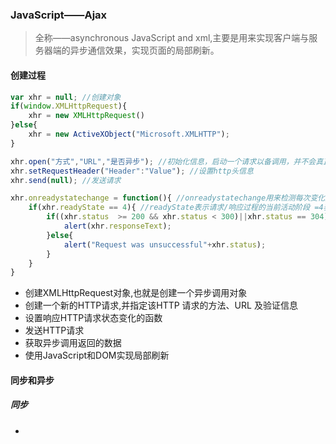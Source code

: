 ### JavaScript——Ajax

> 全称——asynchronous JavaScript and xml,主要是用来实现客户端与服务器端的异步通信效果，实现页面的局部刷新。

#### 创建过程
```js
var xhr = null; //创建对象
if(window.XMLHttpRequest){
    xhr = new XMLHttpRequest()
}else{
    xhr = new ActiveXObject("Microsoft.XMLHTTP");
}

xhr.open("方式","URL","是否异步"); //初始化信息，启动一个请求以备调用，并不会真正发送请求
xhr.setRequestHeader("Header":"Value"); //设置http头信息
xhr.send(null); //发送请求

xhr.onreadystatechange = function(){ //onreadystatechange用来检测每次变化后的readyState的值。确保跨浏览器的兼容性
    if(xhr.readyState == 4){ //readyState表示请求/响应过程的当前活动阶段 =4表示已经接收到全部到相应数据，可以在客户端使用了
        if((xhr.status  >= 200 && xhr.status < 300)||xhr.status == 304){
            alert(xhr.responseText);
        }else{
            alert("Request was unsuccessful"+xhr.status);
        }
    }
}

``` 

+ 创建XMLHttpRequest对象,也就是创建一个异步调用对象
+ 创建一个新的HTTP请求,并指定该HTTP 请求的方法、URL 及验证信息
+ 设置响应HTTP请求状态变化的函数
+ 发送HTTP请求
+ 获取异步调用返回的数据
+ 使用JavaScript和DOM实现局部刷新

#### 同步和异步
##### 同步
+ 
